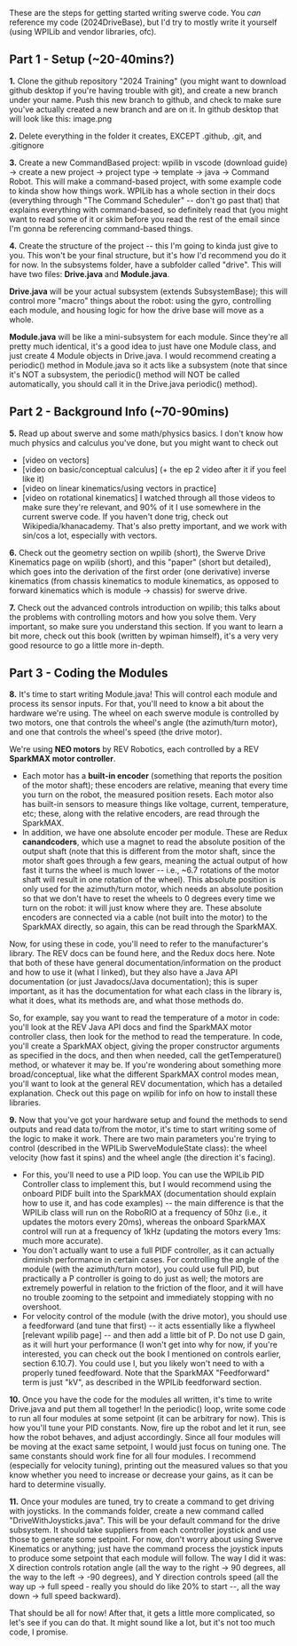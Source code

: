 These are the steps for getting started writing swerve code. You *can* reference my code (2024DriveBase), but I'd try to mostly write it yourself (using WPILib and vendor libraries, ofc).


## Part 1 - Setup (~20-40mins?)

**1.** Clone the github repository "2024 Training" (you might want to download github desktop if you're having trouble with git), and create a new branch under your name. Push this new branch to github, and check to make sure you've actually created a new branch and are on it. In github desktop that will look like this: 
image.png

**2.** Delete everything in the folder it creates, EXCEPT .github, .git, and .gitignore

**3.** Create a new CommandBased project: wpilib in vscode (download guide) -> create a new project -> project type -> template -> java -> Command Robot. This will make a command-based project, with some example code to kinda show how things work. WPILib has a whole section in their docs (everything through "The Command Scheduler" -- don't go past that) that explains everything with command-based, so definitely read that (you might want to read some of it or skim before you read the rest of the email since I'm gonna be referencing command-based things.

**4.** Create the structure of the project -- this I'm going to kinda just give to you. This won't be your final structure, but it's how I'd recommend you do it for now. In the subsystems folder, have a subfolder called "drive". This will have two files: **Drive.java** and **Module.java**. 

**Drive.java** will be your actual subsystem (extends SubsystemBase); this will control more "macro" things about the robot: using the gyro, controlling each module, and housing logic for how the drive base will move as a whole. 

**Module.java** will be like a mini-subsystem for each module. Since they're all pretty much identical, it's a good idea to just have one Module class, and just create 4 Module objects in Drive.java. I would recommend creating a periodic() method in Module.java so it acts like a subsystem (note that since it's NOT a subsystem, the periodic() method will NOT be called automatically, you should call it in the Drive.java periodic() method).


## Part 2 - Background Info (~70-90mins)

**5.** Read up about swerve and some math/physics basics. I don't know how much physics and calculus you've done, but you might want to check out 
- [video on vectors]
- [video on basic/conceptual calculus] (+ the ep 2 video after it if you feel like it)
- [video on linear kinematics/using vectors in practice]
- [video on rotational kinematics]
I watched through all those videos to make sure they're relevant, and 90% of it I use somewhere in the current swerve code. If you haven't done trig, check out Wikipedia/khanacademy. That's also pretty important, and we work with sin/cos a lot, especially with vectors. 

**6.** Check out the geometry section on wpilib (short), the Swerve Drive Kinematics page on wpilib (short), and this "paper" (short but detailed), which goes into the derivation of the first order (one derivative) inverse kinematics (from chassis kinematics to module kinematics, as opposed to forward kinematics which is module -> chassis) for swerve drive.

**7.** Check out the advanced controls introduction on wpilib; this talks about the problems with controlling motors and how you solve them. Very important, so make sure you understand this section. If you want to learn a bit more, check out this book (written by wpiman himself), it's a very very good resource to go a little more in-depth.


## Part 3 - Coding the Modules

**8.** It's time to start writing Module.java! This will control each module and process its sensor inputs. For that, you'll need to know a bit about the hardware we're using. The wheel on each swerve module is controlled by two motors, one that controls the wheel's angle (the azimuth/turn motor), and one that controls the wheel's speed (the drive motor). 

We're using **NEO motors** by REV Robotics, each controlled by a REV **SparkMAX motor controller**. 
- Each motor has a **built-in encoder** (something that reports the position of the motor shaft); these encoders are relative, meaning that every time you turn on the robot, the measured position resets. Each motor also has built-in sensors to measure things like voltage, current, temperature, etc; these, along with the relative encoders, are read through the SparkMAX.
- In addition, we have one absolute encoder per module. These are Redux **canandcoders**, which use a magnet to read the absolute position of the output shaft (note that this is different from the motor shaft, since the motor shaft goes through a few gears, meaning the actual output of how fast it turns the wheel is much lower -- i.e., ~6.7 rotations of the motor shaft will result in one rotation of the wheel). This absolute position is only used for the azimuth/turn motor, which needs an absolute position so that we don't have to reset the wheels to 0 degrees every time we turn on the robot: it will just know where they are. These absolute encoders are connected via a cable (not built into the motor) to the SparkMAX directly, so again, this can be read through the SparkMAX.

Now, for using these in code, you'll need to refer to the manufacturer's library. The REV docs can be found here, and the Redux docs here. Note that both of these have general documentation/information on the product and how to use it (what I linked), but they also have a Java API documentation (or just Javadocs/Java documentation); this is super important, as it has the documentation for what each class in the library is, what it does, what its methods are, and what those methods do. 

So, for example, say you want to read the temperature of a motor in code: you'll look at the REV Java API docs and find the SparkMAX motor controller class, then look for the method to read the temperature. In code, you'll create a SparkMAX object, giving the proper constructor arguments as specified in the docs, and then when needed, call the getTemperature() method, or whatever it may be. If you're wondering about something more broad/conceptual, like what the different SparkMAX control modes mean, you'll want to look at the general REV documentation, which has a detailed explanation. Check out this page on wpilib for info on how to install these libraries.

**9.** Now that you've got your hardware setup and found the methods to send outputs and read data to/from the motor, it's time to start writing some of the logic to make it work. There are two main parameters you're trying to control (described in the WPILib SwerveModuleState class): the wheel velocity (how fast it spins) and the wheel angle (the direction it's facing). 
- For this, you'll need to use a PID loop. You can use the WPILib PID Controller class to implement this, but I would recommend using the onboard PIDF built into the SparkMAX (documentation should explain how to use it, and has code examples) -- the main difference is that the WPILib class will run on the RoboRIO at a frequency of 50hz (i.e., it updates the motors every 20ms), whereas the onboard SparkMAX control will run at a frequency of 1kHz (updating the motors every 1ms: much more accurate).
- You don't actually want to use a full PIDF controller, as it can actually diminish performance in certain cases. For controlling the angle of the module (with the azimuth/turn motor), you could use full PID, but practically a P controller is going to do just as well; the motors are extremely powerful in relation to the friction of the floor, and it will have no trouble zooming to the setpoint and immediately stopping with no overshoot.
- For velocity control of the module (with the drive motor), you should use a feedforward (and tune that first) -- it acts essentially like a flywheel [relevant wpilib page] -- and then add a little bit of P. Do not use D gain, as it will hurt your performance (I won't get into why for now, if you're interested, you can check out the book I mentioned on controls earlier, section 6.10.7). You could use I, but you likely won't need to with a properly tuned feedfoward. Note that the SparkMAX "Feedforward" term is just "kV", as described in the WPILib feedforward section. 

**10.** Once you have the code for the modules all written, it's time to write Drive.java and put them all together! In the periodic() loop, write some code to run all four modules at some setpoint (it can be arbitrary for now). This is how you'll tune your PID constants. Now, fire up the robot and let it run, see how the robot behaves, and adjust accordingly. Since all four modules will be moving at the exact same setpoint, I would just focus on tuning one. The same constants should work fine for all four modules. I recommend (especially for velocity tuning), printing out the measured values so that you know whether you need to increase or decrease your gains, as it can be hard to determine visually.

**11.** Once your modules are tuned, try to create a command to get driving with joysticks. In the commands folder, create a new command called "DriveWithJoysticks.java". This will be your default command for the drive subsystem. It should take suppliers from each controller joystick and use those to generate some setpoint. For now, don't worry about using Swerve Kinematics or anything; just have the command process the joystick inputs to produce some setpoint that each module will follow. The way I did it was: X direction controls rotation angle (all the way to the right -> 90 degrees, all the way to the left -> -90 degrees), and Y direction controls speed (all the way up -> full speed - really you should do like 20% to start --, all the way down -> full speed backward).

That should be all for now! After that, it gets a little more complicated, so let's see if you can do that. It might sound like a lot, but it's not too much code, I promise.
